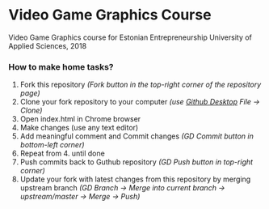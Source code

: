 # Video Game Graphics Course
Video Game Graphics course for Estonian Entrepreneurship University of Applied Sciences, 2018

### How to make home tasks?

1. Fork this repository *(Fork button in the top-right corner of the repository page)*
2. Clone your fork repository to your computer *(use [Github Desktop](https://desktop.github.com) File -> Clone)*
3. Open index.html in Chrome browser
4. Make changes (use any text editor)
5. Add meaningful comment and Commit changes *(GD Commit button in bottom-left corner)*
6. Repeat from 4. until done
7. Push commits back to Guthub repository *(GD Push button in top-right corner)*
8. Update your fork with latest changes from this repository by merging upstream branch *(GD Branch -> Merge into current branch -> upstream/master -> Merge -> Push)*
